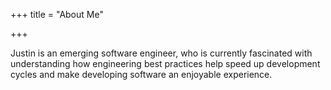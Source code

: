 +++
title = "About Me"

+++


Justin is an emerging software engineer, who is currently fascinated with understanding how engineering best practices
help speed up development cycles and make developing software an enjoyable experience.
